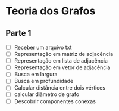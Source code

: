 # Teoria dos Grafos 

## Parte 1

- [ ] Receber um arquivo txt
- [ ] Representação em matriz de adjacência
- [ ] Representação em lista de adjacência
- [ ] Representação em vetor de adjacência
- [ ] Busca em largura
- [ ] Busca em profundidade
- [ ] Calcular distância entre dois vértices
- [ ] calcular diâmetro de grafo
- [ ] Descobrir componentes conexas 
